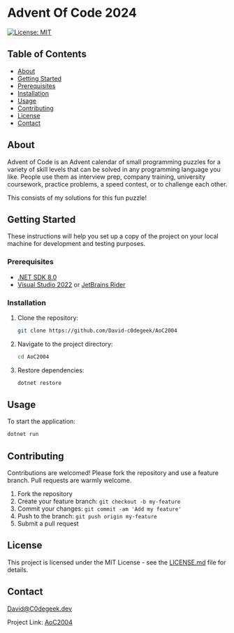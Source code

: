 ﻿# Advent Of Code 2024

[![License: MIT](https://img.shields.io/badge/License-MIT-blue.svg)](https://opensource.org/licenses/MIT)

## Table of Contents

- [About](#about)
- [Getting Started](#getting-started)
- [Prerequisites](#prerequisites)
- [Installation](#installation)
- [Usage](#usage)
- [Contributing](#contributing)
- [License](#license)
- [Contact](#contact)

## About

Advent of Code is an Advent calendar of small programming puzzles for a variety of skill levels that can be solved in any programming language you like. People use them as interview prep, company training, university coursework, practice problems, a speed contest, or to challenge each other.

This consists of my solutions for this fun puzzle!
## Getting Started

These instructions will help you set up a copy of the project on your local machine for development and testing purposes.

### Prerequisites

- [.NET SDK 8.0](https://dotnet.microsoft.com/download/dotnet/8.0)
- [Visual Studio 2022](https://visualstudio.microsoft.com/) or [JetBrains Rider](https://www.jetbrains.com/rider/)

### Installation

1. Clone the repository:
   ```bash
   git clone https://github.com/David-c0degeek/AoC2004
   ```

2. Navigate to the project directory:
   ```bash
   cd AoC2004
   ```

3. Restore dependencies:
   ```bash
   dotnet restore
   ```

## Usage

To start the application:

```bash
dotnet run
```

## Contributing

Contributions are welcomed! Please fork the repository and use a feature branch. Pull requests are warmly welcome.

1. Fork the repository
2. Create your feature branch: `git checkout -b my-feature`
3. Commit your changes: `git commit -am 'Add my feature'`
4. Push to the branch: `git push origin my-feature`
5. Submit a pull request

## License

This project is licensed under the MIT License - see the [LICENSE.md](LICENSE.md) file for details.

## Contact

David@C0degeek.dev

Project Link: [AoC2004](https://github.com/David-c0degeek/AoC2004)
